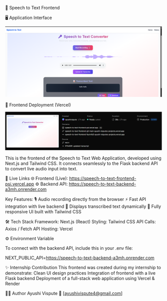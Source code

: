 🎨 Speech to Text Frontend

🖥️ Application Interface

![alt text](<Screenshot 2025-10-28 153029-1.png>)

🎨 Frontend Deployment (Vercel)

![alt text](image.png)


This is the frontend of the Speech to Text Web Application, developed using Next.js and Tailwind CSS.
It connects seamlessly to the Flask backend API to convert live audio input into text.

🚀 Live Links
🌐 Frontend (Live): https://speech-to-text-frontend-psi.vercel.app
⚙️ Backend API: https://speech-to-text-backend-a3mh.onrender.com


Key Features:
🎙️ Audio recording directly from the browser
⚡ Fast API integration with live backend
💬 Displays transcribed text dynamically
📱 Fully responsive UI built with Tailwind CSS

🛠️ Tech Stack
Framework: Next.js (React)
Styling: Tailwind CSS
API Calls: Axios / Fetch API
Hosting: Vercel



⚙️ Environment Variable

To connect with the backend API, include this in your .env file:

NEXT_PUBLIC_API=https://speech-to-text-backend-a3mh.onrender.com



✨ Internship Contribution
This frontend was created during my internship to demonstrate:
Clean UI design practices
Integration of frontend with a live Flask backend
Deployment of a full-stack web application using Vercel & Render


🧑‍💻 Author
Ayushi Vispute
📧 [ayushivispute4@gmail.com]
 







